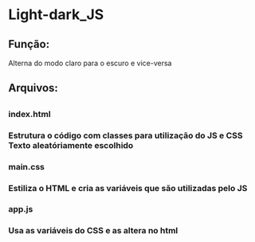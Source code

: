 # Light-dark_JS
<h2>Função: </h2>
Alterna do modo claro para o escuro e vice-versa
<h2>Arquivos: <h2/>
  <h3>index.html<h3/>
    Estrutura o código com classes para utilização do JS e CSS
    Texto aleatóriamente escolhido
  <h3>main.css<h3/>
    Estiliza o HTML e cria as variáveis que são utilizadas pelo JS
  <h3>app.js<h3/>
    Usa as variáveis do CSS e as altera no html
    


